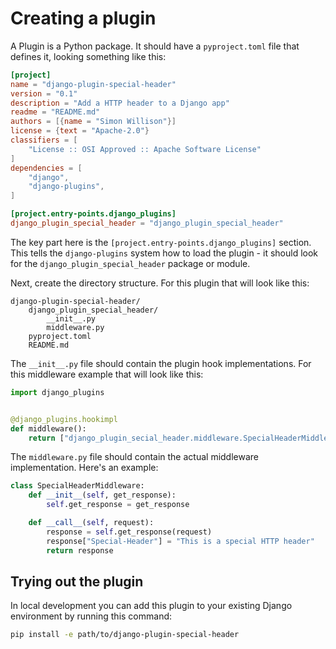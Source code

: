 # Creating a plugin

A Plugin is a Python package. It should have a `pyproject.toml` file that defines it, looking something like this:

```toml
[project]
name = "django-plugin-special-header"
version = "0.1"
description = "Add a HTTP header to a Django app"
readme = "README.md"
authors = [{name = "Simon Willison"}]
license = {text = "Apache-2.0"}
classifiers = [
    "License :: OSI Approved :: Apache Software License"
]
dependencies = [
    "django",
    "django-plugins",
]

[project.entry-points.django_plugins]
django_plugin_special_header = "django_plugin_special_header"
```
The key part here is the `[project.entry-points.django_plugins]` section. This tells the `django-plugins` system how to load the plugin - it should look for the `django_plugin_special_header` package or module.

Next, create the directory structure. For this plugin that will look like this:

```
django-plugin-special-header/
    django_plugin_special_header/
        __init__.py
        middleware.py
    pyproject.toml
    README.md
```
The `__init__.py` file should contain the plugin hook implementations. For this middleware example that will look like this:

```python
import django_plugins


@django_plugins.hookimpl
def middleware():
    return ["django_plugin_secial_header.middleware.SpecialHeaderMiddleware"]
```
The `middleware.py` file should contain the actual middleware implementation. Here's an example:

```python
class SpecialHeaderMiddleware:
    def __init__(self, get_response):
        self.get_response = get_response

    def __call__(self, request):
        response = self.get_response(request)
        response["Special-Header"] = "This is a special HTTP header"
        return response
```

## Trying out the plugin

In local development you can add this plugin to your existing Django environment by running this command:

```bash
pip install -e path/to/django-plugin-special-header
```
